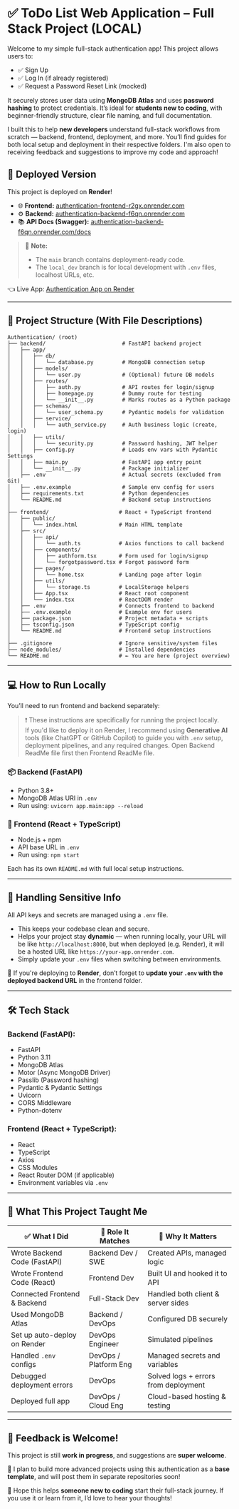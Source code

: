 # ✅ ToDo List Web Application – Full Stack Project (LOCAL)

Welcome to my simple full-stack authentication app! This project allows users to:
- ✅ Sign Up
- ✅ Log In (if already registered)
- ✅ Request a Password Reset Link (mocked)

It securely stores user data using **MongoDB Atlas** and uses **password hashing** to protect credentials. It’s ideal for **students new to coding**, with beginner-friendly structure, clear file naming, and full documentation.

I built this to help **new developers** understand full-stack workflows from scratch — backend, frontend, deployment, and more. You’ll find guides for both local setup and deployment in their respective folders. I'm also open to receiving feedback and suggestions to improve my code and approach!

## 🚀 Deployed Version

This project is deployed on **Render**!

- 🌐 **Frontend:** [authentication-frontend-r2gx.onrender.com](https://authentication-frontend-r2gx.onrender.com)
- ⚙️ **Backend:** [authentication-backend-f6qn.onrender.com](https://authentication-backend-f6qn.onrender.com)
- 📚 **API Docs (Swagger):** [authentication-backend-f6qn.onrender.com/docs](https://authentication-backend-f6qn.onrender.com/docs)

> 📝 **Note:**  
> - The `main` branch contains deployment-ready code.  
> - The `local_dev` branch is for local development with `.env` files, localhost URLs, etc.

👈 Live App: [Authentication App on Render](https://authentication-frontend-r2gx.onrender.com/)

---

## 📁 Project Structure (With File Descriptions)
```
Authentication/ (root)
├── backend/                        # FastAPI backend project
│   ├── app/
│   │   ├── db/
│   │   │   └── database.py         # MongoDB connection setup
│   │   ├── models/
│   │   │   └── user.py             # (Optional) future DB models
│   │   ├── routes/
│   │   │   ├── auth.py             # API routes for login/signup
│   │   │   ├── homepage.py         # Dummy route for testing
│   │   │   └── __init__.py         # Marks routes as a Python package
│   │   ├── schemas/
│   │   │   └── user_schema.py      # Pydantic models for validation
│   │   ├── service/
│   │   │   └── auth_service.py     # Auth business logic (create, login)
│   │   ├── utils/
│   │   │   └── security.py         # Password hashing, JWT helper
│   │   ├── config.py               # Loads env vars with Pydantic Settings
│   │   ├── main.py                 # FastAPI app entry point
│   │   └── __init__.py             # Package initializer
│   ├── .env                        # Actual secrets (excluded from Git)
│   ├── .env.example                # Sample env config for users
│   ├── requirements.txt            # Python dependencies
│   └── README.md                   # Backend setup instructions
│
├── frontend/                      # React + TypeScript frontend
│   ├── public/
│   │   └── index.html             # Main HTML template
│   ├── src/
│   │   ├── api/
│   │   │   └── auth.ts            # Axios functions to call backend
│   │   ├── components/
│   │   │   ├── authform.tsx       # Form used for login/signup
│   │   │   └── forgotpassword.tsx # Forgot password form
│   │   ├── pages/
│   │   │   └── home.tsx           # Landing page after login
│   │   ├── utils/
│   │   │   └── storage.ts         # LocalStorage helpers
│   │   ├── App.tsx                # React root component
│   │   └── index.tsx              # ReactDOM render
│   ├── .env                       # Connects frontend to backend
│   ├── .env.example               # Example env for users
│   ├── package.json               # Project metadata + scripts
│   ├── tsconfig.json              # TypeScript config
│   └── README.md                  # Frontend setup instructions
│
├── .gitignore                     # Ignore sensitive/system files
├── node_modules/                  # Installed dependencies
└── README.md                      # ← You are here (project overview)
```

---

## 💻 How to Run Locally
You’ll need to run frontend and backend separately:

> ❗ These instructions are specifically for running the project locally.  
> If you'd like to deploy it on Render, I recommend using **Generative AI** tools (like ChatGPT or GitHub Copilot) to guide you with `.env` setup, deployment pipelines, and any required changes.
> Open Backend ReadMe file first then Frontend ReadMe file. 

### 📦 Backend (FastAPI)
- Python 3.8+
- MongoDB Atlas URI in `.env`
- Run using: `uvicorn app.main:app --reload`

### 🎼 Frontend (React + TypeScript)
- Node.js + npm
- API base URL in `.env`
- Run using: `npm start`

Each has its own `README.md` with full local setup instructions.

---

## 🔐 Handling Sensitive Info
All API keys and secrets are managed using a `.env` file.

- This keeps your codebase clean and secure.
- Helps your project stay **dynamic** — when running locally, your URL will be like `http://localhost:8000`, but when deployed (e.g. Render), it will be a hosted URL like `https://your-app.onrender.com`.
- Simply update your `.env` files when switching between environments.

🚨 If you're deploying to **Render**, don’t forget to **update your `.env` with the deployed backend URL** in the frontend folder.

---

## 🛠 Tech Stack

### Backend (FastAPI):
- FastAPI
- Python 3.11
- MongoDB Atlas
- Motor (Async MongoDB Driver)
- Passlib (Password hashing)
- Pydantic & Pydantic Settings
- Uvicorn
- CORS Middleware
- Python-dotenv

### Frontend (React + TypeScript):
- React
- TypeScript
- Axios
- CSS Modules
- React Router DOM (if applicable)
- Environment variables via `.env`

---

## 💼 What This Project Taught Me

| ✅ What I Did                          | 🌟 Role It Matches       | 💬 Why It Matters                        |
|------------------------------------------|------------------------|-----------------------------------------------|
| Wrote Backend Code (FastAPI)             | Backend Dev / SWE      | Created APIs, managed logic                   |
| Wrote Frontend Code (React)              | Frontend Dev           | Built UI and hooked it to API                |
| Connected Frontend & Backend             | Full-Stack Dev         | Handled both client & server sides           |
| Used MongoDB Atlas                       | Backend / DevOps       | Configured DB securely                       |
| Set up auto-deploy on Render             | DevOps Engineer        | Simulated pipelines                          |
| Handled `.env` configs                   | DevOps / Platform Eng  | Managed secrets and variables                |
| Debugged deployment errors               | DevOps                 | Solved logs + errors from deployment         |
| Deployed full app                        | DevOps / Cloud Eng     | Cloud-based hosting & testing                |

---

## 📣 Feedback is Welcome!
This project is still **work in progress**, and suggestions are **super welcome**.

🔄 I plan to build more advanced projects using this authentication as a **base template**, and will post them in separate repositories soon!

🙏 Hope this helps **someone new to coding** start their full-stack journey. If you use it or learn from it, I’d love to hear your thoughts!

